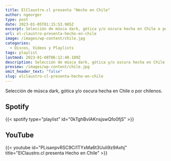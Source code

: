 ```yaml
---
title: ElClaustro.cl presenta "Hecho en Chile"
author: ngeorger
type: post
date: 2023-01-05T01:15:53.985Z
excerpt: Selección de músca dark, gótica y/o oscura hecha en Chile o por chilenos.
url: el-claustro-presenta-hecho-en-chile
image: /images/wp-content/chile.jpg
categories:
  - Discos, Videos y Playlists
tags: playlist
lastmod: 2023-01-08T06:12:40.109Z
description: Selección de músca dark, gótica y/o oscura hecha en Chile o por chilenos.
preview: /images/wp-content/chile.jpg
omit_header_text: "false"
slug: elclaustro-cl-presenta-hecho-en-chile
---
```


Selección de músca dark, gótica y/o oscura hecha en Chile o por chilenos.

## Spotify

{{< spotify type="playlist" id="0kTghBvIAKnsjswQfo0fjS" >}}

## YouTube

{{< youtube id="PLisanpvRSC9Ci1TYxMa6t3UuIi9z9Axhj" title="ElClaustro.cl presenta Hecho en Chile" >}}
